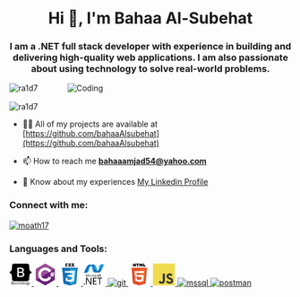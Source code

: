 <!--![MasterHead](https://github.com/Ra1d7/Ra1d7/assets/25421570/8b8990e8-e8a7-47bb-a3f2-216d9da1b7d4)-->

<h1 align="center">Hi 👋, I'm Bahaa Al-Subehat</h1>
<h3 align="center">I am a .NET full stack developer with experience in building and delivering high-quality web applications. I am also passionate about using technology to solve real-world problems.</h3>
<img align="right" alt="Coding" width="400" src="https://media.tenor.com/8tr_CU6730MAAAAC/web-dev-website-development.gif">
<p align="left"> <img src="https://komarev.com/ghpvc/?username=bahaaAlsubehat&label=Profile%20views&color=0e75b6&style=flat" alt="ra1d7" /> </p>

<p><img class="bg-dark" align="center" src="https://github-readme-stats.vercel.app/api/top-langs?username=bahaaAlsubehat&show_icons=true&hide=html&locale=en&layout=compact&theme=dark" alt="ra1d7" /></p>


- 👨‍💻 All of my projects are available at [https://github.com/bahaaAlsubehat](https://github.com/bahaaAlsubehat)

- 📫 How to reach me **bahaaamjad54@yahoo.com**

- 📄 Know about my experiences [My Linkedin Profile](https://www.linkedin.com/in/bahaaAmjad)

<h3 align="left">Connect with me:</h3>
<p align="left">
<a href="https://linkedin.com/in/bahaaAmjad" target="blank"><img align="center" src="https://raw.githubusercontent.com/rahuldkjain/github-profile-readme-generator/master/src/images/icons/Social/linked-in-alt.svg" alt="moath17" height="30" width="40" /></a>
<!--<a href="https://www.leetcode.com/raid7" target="blank"><img align="center" src="https://raw.githubusercontent.com/rahuldkjain/github-profile-readme-generator/master/src/images/icons/Social/leet-code.svg" alt="raid7" height="30" width="40" /></a>-->
</p>
<h3 align="left">Languages and Tools:</h3>
<p align="left"> <a href="https://getbootstrap.com" target="_blank" rel="noreferrer"> <img src="https://raw.githubusercontent.com/devicons/devicon/master/icons/bootstrap/bootstrap-plain-wordmark.svg" alt="bootstrap" width="40" height="40"/> </a> <a href="https://www.w3schools.com/cs/" target="_blank" rel="noreferrer"> <img src="https://raw.githubusercontent.com/devicons/devicon/master/icons/csharp/csharp-original.svg" alt="csharp" width="40" height="40"/> </a> <a href="https://www.w3schools.com/css/" target="_blank" rel="noreferrer"> <img src="https://raw.githubusercontent.com/devicons/devicon/master/icons/css3/css3-original-wordmark.svg" alt="css3" width="40" height="40"/> </a> <a href="https://dotnet.microsoft.com/" target="_blank" rel="noreferrer"> <img src="https://raw.githubusercontent.com/devicons/devicon/master/icons/dot-net/dot-net-original-wordmark.svg" alt="dotnet" width="40" height="40"/> </a> <a href="https://git-scm.com/" target="_blank" rel="noreferrer"> <img src="https://www.vectorlogo.zone/logos/git-scm/git-scm-icon.svg" alt="git" width="40" height="40"/> </a> <a href="https://www.w3.org/html/" target="_blank" rel="noreferrer"> <img src="https://raw.githubusercontent.com/devicons/devicon/master/icons/html5/html5-original-wordmark.svg" alt="html5" width="40" height="40"/> </a> <a href="https://developer.mozilla.org/en-US/docs/Web/JavaScript" target="_blank" rel="noreferrer"> <img src="https://raw.githubusercontent.com/devicons/devicon/master/icons/javascript/javascript-original.svg" alt="javascript" width="40" height="40"/> </a> <a href="https://www.microsoft.com/en-us/sql-server" target="_blank" rel="noreferrer"> <img src="https://www.svgrepo.com/show/303229/microsoft-sql-server-logo.svg" alt="mssql" width="40" height="40"/> </a>   <a href="https://postman.com" target="_blank" rel="noreferrer"> <img src="https://www.vectorlogo.zone/logos/getpostman/getpostman-icon.svg" alt="postman" width="40" height="40"/> </a> </p>
